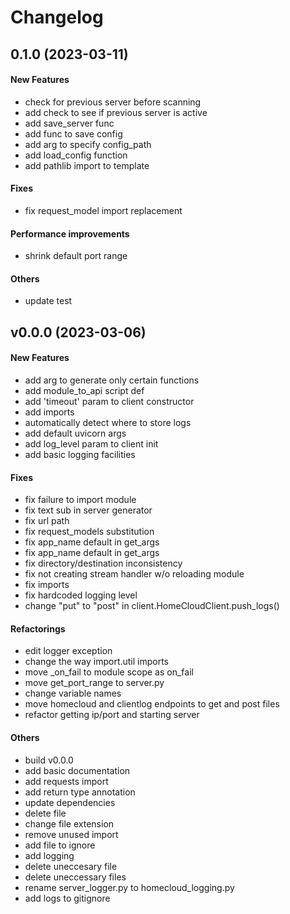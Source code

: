 # Changelog

## 0.1.0 (2023-03-11)

#### New Features

* check for previous server before scanning
* add check to see if previous server is active
* add save_server func
* add func to save config
* add arg to specify config_path
* add load_config function
* add pathlib import to template
#### Fixes

* fix request_model import replacement
#### Performance improvements

* shrink default port range
#### Others

* update test


## v0.0.0 (2023-03-06)

#### New Features

* add arg to generate only certain functions
* add module_to_api script def
* add 'timeout' param to client constructor
* add imports
* automatically detect where to store logs
* add default uvicorn args
* add log_level param to client init
* add basic logging facilities
#### Fixes

* fix failure to import module
* fix text sub in server generator
* fix url path
* fix request_models substitution
* fix app_name default in get_args
* fix app_name default in get_args
* fix directory/destination inconsistency
* fix not creating stream handler w/o reloading module
* fix imports
* fix hardcoded logging level
* change "put" to "post" in client.HomeCloudClient.push_logs()
#### Refactorings

* edit logger exception
* change the way import.util imports
* move _on_fail to module scope as on_fail
* move get_port_range to server.py
* change variable names
* move homecloud and clientlog endpoints to get and post files
* refactor getting ip/port and starting server
#### Others

* build v0.0.0
* add basic documentation
* add requests import
* add return type annotation
* update dependencies
* delete file
* change file extension
* remove unused import
* add file to ignore
* add logging
* delete uneccesary file
* delete uneccessary files
* rename server_logger.py to homecloud_logging.py
* add logs to gitignore